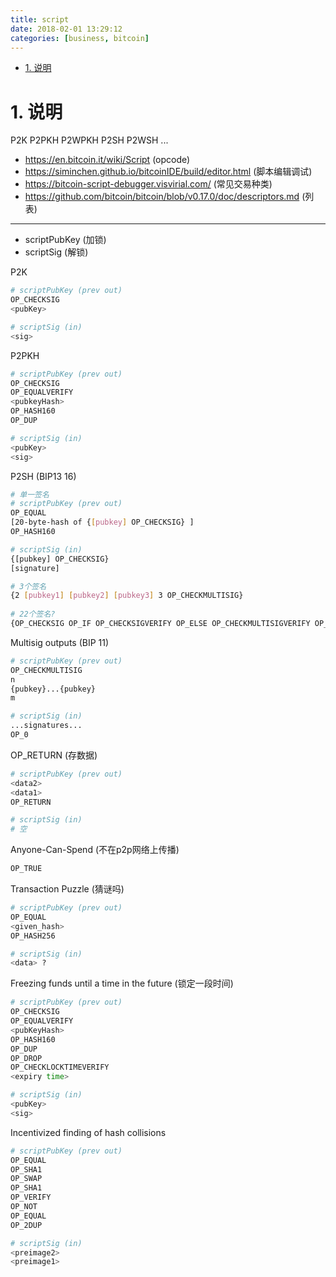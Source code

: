 ```yaml
---
title: script
date: 2018-02-01 13:29:12
categories: [business, bitcoin]
---
```


<!-- TOC -->

- [1. 说明](#1-说明)

<!-- /TOC -->

# 1. 说明

P2K P2PKH P2WPKH P2SH P2WSH ...

* https://en.bitcoin.it/wiki/Script (opcode)
* https://siminchen.github.io/bitcoinIDE/build/editor.html (脚本编辑调试)
* https://bitcoin-script-debugger.visvirial.com/ (常见交易种类)
* https://github.com/bitcoin/bitcoin/blob/v0.17.0/doc/descriptors.md (列表)

---
* scriptPubKey (加锁)
* scriptSig (解锁)

P2K

```bash
# scriptPubKey (prev out)
OP_CHECKSIG
<pubKey>

# scriptSig (in)
<sig>
```

P2PKH

```bash
# scriptPubKey (prev out)
OP_CHECKSIG
OP_EQUALVERIFY
<pubkeyHash>
OP_HASH160
OP_DUP

# scriptSig (in)
<pubKey>
<sig>
```

P2SH (BIP13 16)

```bash
# 单一签名
# scriptPubKey (prev out)
OP_EQUAL
[20-byte-hash of {[pubkey] OP_CHECKSIG} ]
OP_HASH160

# scriptSig (in)
{[pubkey] OP_CHECKSIG}
[signature]

# 3个签名
{2 [pubkey1] [pubkey2] [pubkey3] 3 OP_CHECKMULTISIG}
 
# 22个签名?
{OP_CHECKSIG OP_IF OP_CHECKSIGVERIFY OP_ELSE OP_CHECKMULTISIGVERIFY OP_ENDIF}
```

Multisig outputs (BIP 11)

```bash
# scriptPubKey (prev out)
OP_CHECKMULTISIG
n
{pubkey}...{pubkey}
m

# scriptSig (in)
...signatures...
OP_0
```

OP_RETURN (存数据)
```bash
# scriptPubKey (prev out)
<data2>
<data1>
OP_RETURN

# scriptSig (in)
# 空
```

Anyone-Can-Spend (不在p2p网络上传播)

```bash
OP_TRUE
```

Transaction Puzzle (猜谜吗)

```bash
# scriptPubKey (prev out)
OP_EQUAL
<given_hash>
OP_HASH256

# scriptSig (in)
<data> ?
```

Freezing funds until a time in the future (锁定一段时间)

```bash
# scriptPubKey (prev out)
OP_CHECKSIG
OP_EQUALVERIFY
<pubKeyHash>
OP_HASH160
OP_DUP
OP_DROP
OP_CHECKLOCKTIMEVERIFY
<expiry time>

# scriptSig (in)
<pubKey>
<sig>
```

Incentivized finding of hash collisions

```bash
# scriptPubKey (prev out)
OP_EQUAL
OP_SHA1
OP_SWAP
OP_SHA1
OP_VERIFY
OP_NOT
OP_EQUAL
OP_2DUP

# scriptSig (in)
<preimage2>
<preimage1>
```

